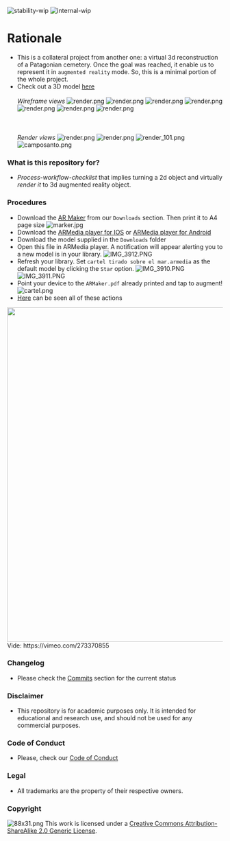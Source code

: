 ![stability-wip](images/477405737-stability_work_in_progress.png)
![internal-wip](images/3847436881-internal_use_stable.png)

# Rationale

* This is a collateral project from another one: a virtual 3d reconstruction of a Patagonian cemetery. Once the goal was reached, it enable us to represent it in `augmented reality` mode. 
So, this is a minimal portion of the whole project.
* Check out a 3D model [here](https://sketchfab.com/models/7d09135c67064218bd6b673fa9d5f74c)
<BR></BR>
_Wireframe views_
![render.png](images/wireframe.png)
![render.png](images/wireframe_01.png)
![render.png](images/wireframe_02.png)
![render.png](images/wireframe_03.png)
![render.png](images/wireframe_04.png)
![render.png](images/wireframe_06.png)
![render.png](images/wireframe_07.png)
<BR></BR>
<BR></BR>
_Render views_
![render.png](images/final-final%20terrain%20modified_2016-12-15_22300200000.png)
![render.png](images/final-final%20terrain%20modified_2016-12-15_21423600000.png)
![render_101.png](images/final-final%20terrain%20modified_2016-12-15_23293400000.png)
![camposanto.png](images/final-final_2016-05-16.png)


### What is this repository for? ###

* _Process-workflow-checklist_ that implies turning a 2d object and virtually _render it_ to 3d augmented reality object.

### Procedures ###

* Download the [AR Maker](downloads/ARMaker.pdf) from our `Downloads` section. Then print it to A4 page size
 ![marker.jpg](images/976313947-marker.jpg)
* Download the [ARMedia player for IOS](https://itunes.apple.com/ar/app/armedia-player/id502524441?mt=8) or [ARMedia player for Android](https://play.google.com/store/apps/details?id=com.inglobetechnologies.armedia.player)
* Download the model supplied in the `Downloads` folder
* Open this file in ARMedia player. A notification will appear alerting you to a new model is in your library.
![IMG_3912.PNG](images/72026351-IMG_3912.png)
* Refresh your library. Set `cartel tirado sobre el mar.armedia` as the default model by clicking the `Star` option.
![IMG_3910.PNG](images/2222360397-IMG_3910.png)
![IMG_3911.PNG](images/3611981674-IMG_3911.png)
* Point your device to the `ARMaker.pdf` already printed and tap to augment!
![cartel.png](images/1524102738-cartel.png)
* [Here](https://vimeo.com/273370855) can be seen all of these actions
<img src="images/AR.gif" width="780">
Vide: https://vimeo.com/273370855

### Changelog ###

* Please check the [Commits](https://github.com/imhicihu/Augmented_Reality_Cemetery_experimental/commits/master) section for the current status

### Disclaimer

* This repository is for academic purposes only. It is intended for educational and research use, and should not be used for any commercial purposes.

### Code of Conduct

* Please, check our [Code of Conduct](code_of_conduct.md)

### Legal ###

* All trademarks are the property of their respective owners.

### Copyright ###
![88x31.png](images/3902704043-88x31.png)
This work is licensed under a [Creative Commons Attribution-ShareAlike 2.0 Generic License](http://creativecommons.org/licenses/by-sa/2.0/).
